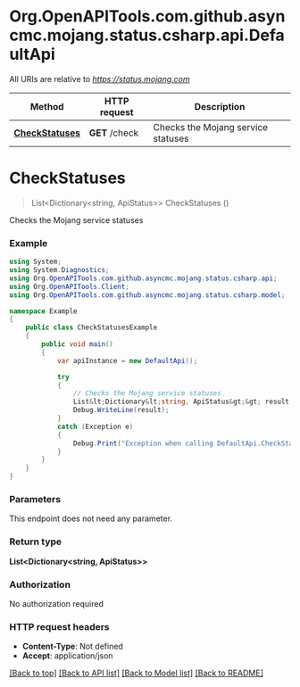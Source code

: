 # Org.OpenAPITools.com.github.asyncmc.mojang.status.csharp.api.DefaultApi

All URIs are relative to *https://status.mojang.com*

Method | HTTP request | Description
------------- | ------------- | -------------
[**CheckStatuses**](DefaultApi.md#checkstatuses) | **GET** /check | Checks the Mojang service statuses


<a name="checkstatuses"></a>
# **CheckStatuses**
> List<Dictionary<string, ApiStatus>> CheckStatuses ()

Checks the Mojang service statuses

### Example
```csharp
using System;
using System.Diagnostics;
using Org.OpenAPITools.com.github.asyncmc.mojang.status.csharp.api;
using Org.OpenAPITools.Client;
using Org.OpenAPITools.com.github.asyncmc.mojang.status.csharp.model;

namespace Example
{
    public class CheckStatusesExample
    {
        public void main()
        {
            var apiInstance = new DefaultApi();

            try
            {
                // Checks the Mojang service statuses
                List&lt;Dictionary&lt;string, ApiStatus&gt;&gt; result = apiInstance.CheckStatuses();
                Debug.WriteLine(result);
            }
            catch (Exception e)
            {
                Debug.Print("Exception when calling DefaultApi.CheckStatuses: " + e.Message );
            }
        }
    }
}
```

### Parameters
This endpoint does not need any parameter.

### Return type

**List<Dictionary<string, ApiStatus>>**

### Authorization

No authorization required

### HTTP request headers

 - **Content-Type**: Not defined
 - **Accept**: application/json

[[Back to top]](#) [[Back to API list]](../README.md#documentation-for-api-endpoints) [[Back to Model list]](../README.md#documentation-for-models) [[Back to README]](../README.md)

